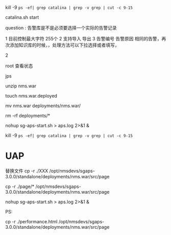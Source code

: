 kill -9 `ps -ef| grep catalina | grep -v grep | cut -c 9-15`

catalina.sh start



question :  告警库是不是必须要选择一个实际的告警记录

1 目前控制最大字符 255个
2 支持导入 导出
3 告警编号 告警原因 相同的告警，再次添加知识库的时候，，处理方法可以下拉选择或者填写，


2 


root 查看状态

jps


unzip nms.war 


touch nms.war.deployed


mv nms.war deployments/nms.war/


rm -rf deployments/*



nohup sg-aps-start.sh > aps.log 2>&1 &




kill -9 `ps -ef| grep catalina | grep -v grep | cut -c 9-15`






# UAP 

替换文件
cp -r ./XXX /opt/nmsdevs/sgaps-3.0.0/standalone/deployments/nms.war/src/page


cp -r ./page/* /opt/nmsdevs/sgaps-3.0.0/standalone/deployments/nms.war/src/page


nohup sg-aps-start.sh > aps.log 2>&1 &



PS:

cp -r ./performance.html /opt/nmsdevs/sgaps-3.0.0/standalone/deployments/nms.war/src/page